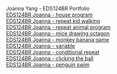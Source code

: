 Joanna Yang - EDS124BR Portfolio
<br>
[EDS124BR Joanna - house program](https://www.youtube.com/watch?v=vJ7fHHsyouk)
<br>
[EDS124BR Joanna - repeat kid walking](https://youtu.be/yhiETyeORW0)
<br>
[EDS124BR Joanna - repeat animal program](https://youtu.be/63GkRrfqieo)
<br>
[EDS124BR Joanna - mice drawing octagon](https://youtu.be/4XtnpJrqVFQ)
<br>
[EDS124BR Joanna - monkey banana game](https://youtu.be/KRoZJhv-c-o)
<br>
[EDS124BR Joanna - variable](https://youtu.be/n5pAg0hNjMc)
<br>
[EDS124BR Joanna - conditional repeat](https://youtu.be/fTIHBJQFP7s)
<br>
[EDS124BR Joanna - clicking the ball](https://youtu.be/C4h9v5hbDr8)
<br>
[EDS124BR Joanna - penguin swim](https://youtu.be/UydqnOUid48)
<br>
